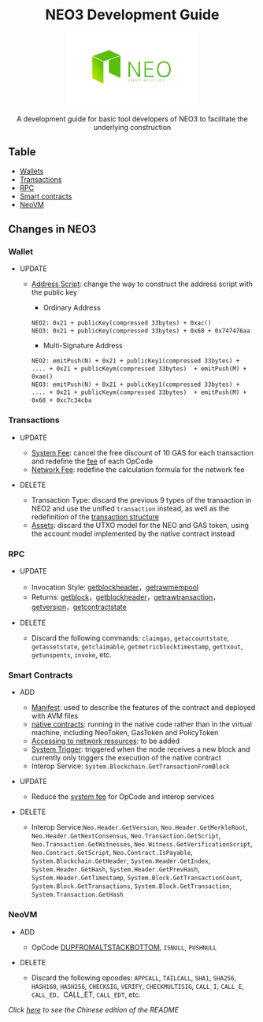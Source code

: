 ﻿﻿<div align="center">  
<h1>NEO3 Development Guide</h1>
<img src="images/neo-rebranding.png" alt="NEO3 Development Guide" height="150">

<p>A development guide for basic tool developers of NEO3 to facilitate the underlying construction</p>
</div>

## Table 
- [Wallets](en/Wallets)
- [Transactions](en/Transactions)
- [RPC](en/RPC)
- [Smart contracts](en/SmartContract)
- [NeoVM](en/NeoVM)



## Changes in NEO3

### Wallet

- UPDATE
    - [Address Script](en/Wallets#Address): change the way to construct the address script with the public key
        - Ordinary Address

        ```
        NEO2: 0x21 + publicKey(compressed 33bytes) + 0xac()
        NEO3: 0x21 + publicKey(compressed 33bytes) + 0x68 + 0x747476aa
        ```

        - Multi-Signature Address

        ```
        NEO2: emitPush(N) + 0x21 + publicKey1(compressed 33bytes) + .... + 0x21 + publicKeym(compressed 33bytes)  + emitPush(M) + 0xae()
        NEO3: emitPush(N) + 0x21 + publicKey1(compressed 33bytes) + .... + 0x21 + publicKeym(compressed 33bytes)  + emitPush(M) + 0x68 + 0xc7c34cba
        ```

### Transactions

- UPDATE
    - [System Fee](en/Transactions#systemfee): cancel the free discount of 10 GAS for each transaction and redefine the [fee](en/NeoVM#fee) of each OpCode
    - [Network Fee](en/Transactions#networkfee): redefine the calculation formula for the network fee
    
- DELETE
    - Transaction Type: discard the previous 9 types of the transaction in NEO2 and use the unified `transaction` instead, as well as the redefinition of the [transaction structure](en/Transactions#transaction-structure)
    - [Assets](en/SmartContract#native-contract): discard the UTXO model for the NEO and GAS token, using the account model implemented by the native contract instead

    
### RPC

- UPDATE
    - Invocation Style: [getblockheader](en/RPC/api/getblockheader.md)，[getrawmempool](en/RPC/api/getrawmempool.md)
    - Returns: [getblock](en/RPC/api/getblock.md)，[getblockheader](en/RPC/api/getblockheader.md)，[getrawtransaction](en/RPC/api/getrawtransaction.md)，[getversion](en/RPC/api/getversion.md)，[getcontractstate](en/RPC/api/getcontractstate.md)

- DELETE
    - Discard the following commands: `claimgas`,  `getaccountstate`, `getassetstate`, `getclaimable`, `getmetricblocktimestamp`, `gettxout`, `getunspents`, `invoke`, etc.

### Smart Contracts

- ADD 
    - [Manifest](en/SmartContract#manifest): used to describe the features of the contract and deployed with AVM files
    - [native contracts](en/SmartContract#native-contract): running in the native code rather than in the virtual machine, including NeoToken, GasToken and PolicyToken
    - [Accessing to network resources](en/SmartContract#accessing-to-internet-resources): to be added
    - [System Trigger](en/SmartContract#trigger): triggered when the node receives a new block and currently only triggers the execution of the native contract
    - Interop Service: `System.Blockchain.GetTransactionFromBlock`

- UPDATE
    - Reduce the [system fee](en/SmartContract#fees) for OpCode and interop services

- DELETE
    - Interop Service:`Neo.Header.GetVersion`, `Neo.Header.GetMerkleRoot`, `Neo.Header.GetNextConsensus`, `Neo.Transaction.GetScript`, `Neo.Transaction.GetWitnesses`, `Neo.Witness.GetVerificationScript`,  `Neo.Contract.GetScript`, `Neo.Contract.IsPayable`, `System.Blockchain.GetHeader`, `System.Header.GetIndex`, `System.Header.GetHash`, `System.Header.GetPrevHash`, `System.Header.GetTimestamp`, `System.Block.GetTransactionCount`, `System.Block.GetTransactions`, `System.Block.GetTransaction`, `System.Transaction.GetHash`

### NeoVM

- ADD
    -  OpCode [DUPFROMALTSTACKBOTTOM](en/NeoVM#stack-operation), `ISNULL`, `PUSHNULL`

- DELETE
    - Discard the following opcodes: `APPCALL`, `TAILCALL`, `SHA1`, `SHA256`, `HASH160`, `HASH256`, `CHECKSIG`, `VERIFY`, `CHECKMULTISIG`, `CALL_I`, `CALL_E`, `CALL_ED, `CALL_ET, `CALL_EDT`, etc.

*Click [here](README.CN.md) to see the Chinese edition of the README*



